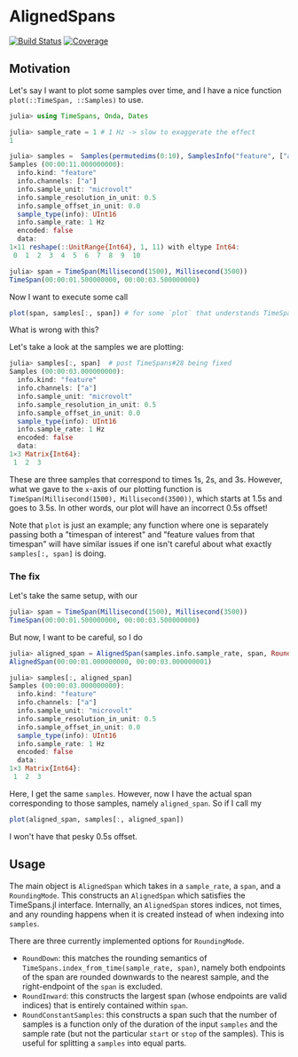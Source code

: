 # AlignedSpans

[![Build Status](https://github.com/ericphanson/AlignedSpans.jl/actions/workflows/CI.yml/badge.svg?branch=main)](https://github.com/ericphanson/AlignedSpans.jl/actions/workflows/CI.yml?query=branch%3Amain)
[![Coverage](https://codecov.io/gh/ericphanson/AlignedSpans.jl/branch/main/graph/badge.svg)](https://codecov.io/gh/ericphanson/AlignedSpans.jl)

## Motivation

Let's say I want to plot some samples over time, and I have a nice function `plot(::TimeSpan, ::Samples)` to use.

```julia
julia> using TimeSpans, Onda, Dates

julia> sample_rate = 1 # 1 Hz -> slow to exaggerate the effect
1

julia> samples =  Samples(permutedims(0:10), SamplesInfo("feature", ["a"], "microvolt", 0.5, 0.0, UInt16, sample_rate), false)
Samples (00:00:11.000000000):
  info.kind: "feature"
  info.channels: ["a"]
  info.sample_unit: "microvolt"
  info.sample_resolution_in_unit: 0.5
  info.sample_offset_in_unit: 0.0
  sample_type(info): UInt16
  info.sample_rate: 1 Hz
  encoded: false
  data:
1×11 reshape(::UnitRange{Int64}, 1, 11) with eltype Int64:
 0  1  2  3  4  5  6  7  8  9  10

julia> span = TimeSpan(Millisecond(1500), Millisecond(3500))
TimeSpan(00:00:01.500000000, 00:00:03.500000000)
```

Now I want to execute some call

```julia
plot(span, samples[:, span]) # for some `plot` that understands TimeSpans -- doesn't matter what
```

What is wrong with this?

Let's take a look at the samples we are plotting:
```julia
julia> samples[:, span]  # post TimeSpans#28 being fixed
Samples (00:00:03.000000000):
  info.kind: "feature"
  info.channels: ["a"]
  info.sample_unit: "microvolt"
  info.sample_resolution_in_unit: 0.5
  info.sample_offset_in_unit: 0.0
  sample_type(info): UInt16
  info.sample_rate: 1 Hz
  encoded: false
  data:
1×3 Matrix{Int64}:
 1  2  3
```
These are three samples that correspond to times 1s, 2s, and 3s. However, what we gave to the `x`-axis of our plotting function is `TimeSpan(Millisecond(1500), Millisecond(3500))`, which starts at 1.5s and goes to 3.5s. In other words, our plot will have an incorrect 0.5s offset!

Note that `plot` is just an example; any function where one is separately passing both a "timespan of interest" and "feature values from that timespan" will have similar issues if one isn't careful about what exactly `samples[:, span]` is doing.

### The fix

Let's take the same setup, with our
```julia
julia> span = TimeSpan(Millisecond(1500), Millisecond(3500))
TimeSpan(00:00:01.500000000, 00:00:03.500000000)
```

But now, I want to be careful, so I do
```julia
julia> aligned_span = AlignedSpan(samples.info.sample_rate, span, RoundDown)
AlignedSpan(00:00:01.000000000, 00:00:03.000000001)

julia> samples[:, aligned_span]
Samples (00:00:03.000000000):
  info.kind: "feature"
  info.channels: ["a"]
  info.sample_unit: "microvolt"
  info.sample_resolution_in_unit: 0.5
  info.sample_offset_in_unit: 0.0
  sample_type(info): UInt16
  info.sample_rate: 1 Hz
  encoded: false
  data:
1×3 Matrix{Int64}:
 1  2  3

```

Here, I get the same `samples`. However, now I have the actual span corresponding to those samples, namely `aligned_span`. So if I call my

```julia
plot(aligned_span, samples[:, aligned_span])
```

I won't have that pesky 0.5s offset.

## Usage

The main object is `AlignedSpan` which takes in a `sample_rate`, a `span`, and a `RoundingMode`. This constructs an `AlignedSpan` which satisfies the TimeSpans.jl interface. Internally, an `AlignedSpan` stores indices, not times,
and any rounding happens when it is created instead of when indexing into `samples`.

 There are three currently implemented options for `RoundingMode`.

* `RoundDown`: this matches the rounding semantics of `TimeSpans.index_from_time(sample_rate, span)`, namely both endpoints of the span are rounded downwards to the nearest sample, and the right-endpoint of the `span` is excluded.
* `RoundInward`: this constructs the largest span (whose endpoints are valid indices) that is entirely contained within `span`.
* `RoundConstantSamples`: this constructs a span such that the number of samples is a function only of the duration of the input `samples` and the sample rate (but not the particular `start` or `stop` of the samples). This is useful for splitting a `samples` into equal parts.
